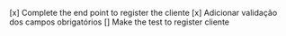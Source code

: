 [x] Complete the end point to register the cliente
[x] Adicionar validação dos campos obrigatórios
[] Make the test to register cliente

